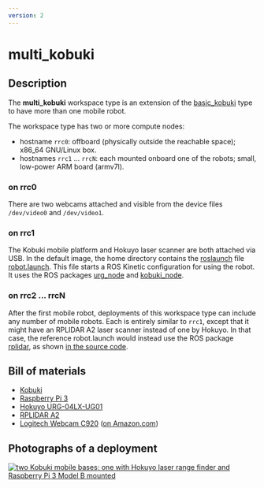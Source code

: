```yaml
---
version: 2
---
```


# multi_kobuki

## Description

The **multi_kobuki** workspace type is an extension of the [basic_kobuki](
basic_kobuki.html) type to have more than one mobile robot.

The workspace type has two or more compute nodes:

* hostname `rrc0`: offboard (physically outside the reachable space); x86_64 GNU/Linux box.
* hostnames `rrc1` ... `rrcN`: each mounted onboard one of the robots; small, low-power ARM board (armv7l).

### on rrc0

There are two webcams attached and visible from the device files `/dev/video0`
and `/dev/video1`.

### on rrc1

The Kobuki mobile platform and Hokuyo laser scanner are both attached via USB.
In the default image, the home directory contains the
[roslaunch](https://wiki.ros.org/roslaunch) file [robot.launch](
https://github.com/rerobots/workspaces/blob/master/src/multi_kobuki/robot.launch).
This file starts a ROS Kinetic configuration for using the robot.
It uses the ROS packages [urg_node](https://wiki.ros.org/urg_node) and
[kobuki_node](https://wiki.ros.org/kobuki_node).

### on rrc2 ... rrcN

After the first mobile robot, deployments of this workspace type can include any
number of mobile robots. Each is entirely similar to `rrc1`, except that it
might have an RPLIDAR A2 laser scanner instead of one by Hokuyo. In that case,
the reference robot.launch would instead use the ROS package
[rplidar](https://wiki.ros.org/rplidar), as shown [in the source code](
https://github.com/rerobots/workspaces/blob/master/src/multi_kobuki/robot-RPLIDAR.launch).


## Bill of materials

* [Kobuki](http://kobuki.yujinrobot.com/)
* [Raspberry Pi 3](https://www.raspberrypi.org/products/raspberry-pi-3-model-b/)
* [Hokuyo URG-04LX-UG01](https://www.hokuyo-aut.jp/search/single.php?serial=166)
* [RPLIDAR A2](https://www.slamtec.com/en/lidar/A2)
* [Logitech Webcam C920](https://www.logitech.com/en-us/product/hd-pro-webcam-c920) ([on Amazon.com](https://www.amazon.com/gp/product/B006JH8T3S/))


## Photographs of a deployment

<a title="enlarge" href="figures/multi_kobuki_cornerview.jpg">![two Kobuki mobile bases; one with Hokuyo laser range finder and Raspberry Pi 3 Model B mounted](figures/480px-multi_kobuki_cornerview.jpg)</a>
